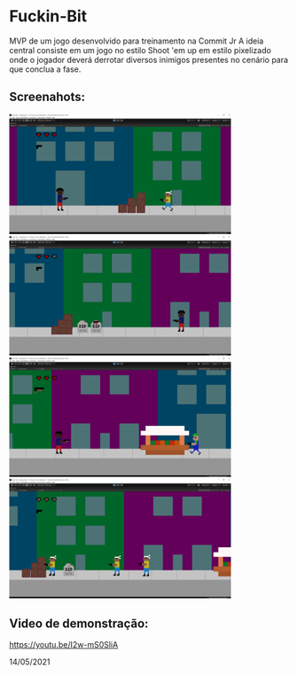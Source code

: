 # Fuckin-Bit
MVP de um jogo desenvolvido para treinamento na Commit Jr
A ideia central consiste em um jogo no estilo Shoot 'em up em estilo pixelizado onde o jogador deverá derrotar diversos inimigos presentes no cenário para que conclua a fase.

## Screenahots:

   <img src="https://github.com/matheustheus27/Fuckin-Bit/blob/main/Screenshots/screenshot1.png" alt="Momentos em Jogo" width="400"/> <img src="https://github.com/matheustheus27/Fuckin-Bit/blob/main/Screenshots/screenshot2.png" alt="Momentos em Jogo" width="400"/>
   <img src="https://github.com/matheustheus27/Fuckin-Bit/blob/main/Screenshots/screenshot3.png" alt="Momentos em Jogo" width="400"/> <img src="https://github.com/matheustheus27/Fuckin-Bit/blob/main/Screenshots/screenshot4.png" alt="Momentos em Jogo" width="400"/>

## Video de demonstração:


https://youtu.be/I2w-mS0SliA

14/05/2021
